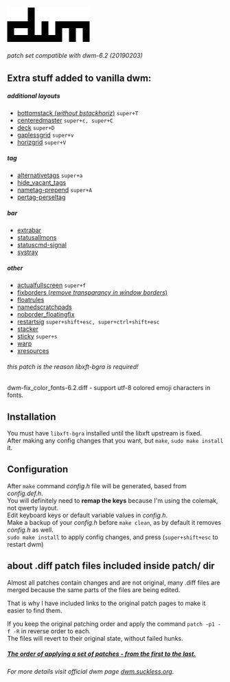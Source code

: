 ![](dwm.png)
###### patch set compatible with dwm-6.2 (20190203)

## Extra stuff added to vanilla dwm:

##### additional layouts
- [bottomstack (*without bstackhoriz*)](https://dwm.suckless.org/patches/bottomstack/) `super+T`
- [centeredmaster](https://dwm.suckless.org/patches/centeredmaster/) `super+c, super+C`
- [deck](https://dwm.suckless.org/patches/deck/) `super+D`
- [gaplessgrid](https://dwm.suckless.org/patches/gaplessgrid/) `super+v`
- [horizgrid](https://dwm.suckless.org/patches/horizgrid/) `super+V`

##### tag
- [alternativetags](https://dwm.suckless.org/patches/alternativetags/) `super+a`
- [hide_vacant_tags](https://dwm.suckless.org/patches/hide_vacant_tags/)
- [nametag-prepend](https://dwm.suckless.org/patches/nametag/) `super+A`
- [pertag-perseltag](https://dwm.suckless.org/patches/pertag/)

##### bar
- [extrabar](https://dwm.suckless.org/patches/extrabar/)
- [statusallmons](https://dwm.suckless.org/patches/statusallmons/)
- [statuscmd-signal](https://dwm.suckless.org/patches/statuscmd/)
- [systray](https://dwm.suckless.org/patches/systray/)

##### other
- [actualfullscreen](https://dwm.suckless.org/patches/actualfullscreen/) `super+f`
- [fixborders (*remove transparancy in window borders*)](https://dwm.suckless.org/patches/alpha/)
- [floatrules](https://dwm.suckless.org/patches/floatrules/)
- [namedscratchpads](https://dwm.suckless.org/patches/namedscratchpads/)
- [noborder_floatingfix](https://dwm.suckless.org/patches/noborder/)
- [restartsig](https://dwm.suckless.org/patches/restartsig/) `super+shift+esc, super+ctrl+shift+esc`
- [stacker](https://dwm.suckless.org/patches/stacker/)
- [sticky](https://dwm.suckless.org/patches/sticky/) `super+s`
- [warp](https://dwm.suckless.org/patches/warp/)
- [xresources](https://dwm.suckless.org/patches/xresources/)

###### this patch is the reason libxft-bgra is required!
dwm-fix_color_fonts-6.2.diff - support utf-8 colored emoji characters in fonts.

## Installation

You must have `libxft-bgra` installed until the libxft upstream is fixed.\
After making any config changes that you want, but `make`, `sudo make install` it.

## Configuration

After `make` command *config.h* file will be generated, based from *config.def.h*.\
You will definitely need to **remap the keys** because I'm using the colemak, not qwerty layout.\
Edit keyboard keys or default variable values in *config.h*.\
Make a backup of your *config.h* before `make clean`, as by default it removes *config.h* as well.\
`sudo make install` to apply config changes, and press (`super+shift+esc` to restart dwm)

## about .diff patch files included inside patch/ dir

Almost all patches contain changes and are not original, many .diff files are merged because the same parts of the files are being edited.

That is why I have included links to the original patch pages to make it easier to find them.

If you keep the original patching order and apply the command `patch -p1 -f -R` in reverse order to each.\
The files will revert to their original state, without failed hunks.

##### [The order of applying a set of patches - from the first to the last.](https://github.com/WANDEX/dwm/blob/master/patch/active_patch_list)

###### For more details visit official dwm page [dwm.suckless.org](https://dwm.suckless.org/).

